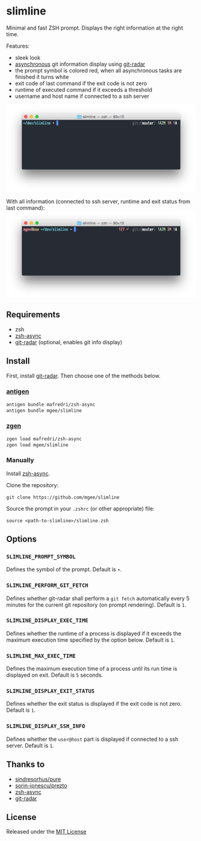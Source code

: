 # slimline

Minimal and fast ZSH prompt. Displays the right information at the right time.

Features:
- sleek look
- [asynchronous](https://github.com/mafredri/zsh-async) git information display using [git-radar](https://github.com/michaeldfallen/git-radar)
- the prompt symbol is colored red, when all asynchronous tasks are finished it turns white
- exit code of last command if the exit code is not zero
- runtime of executed command if it exceeds a threshold
- username and host name if connected to a ssh server

![](screenshot.png)

With all information (connected to ssh server, runtime and exit status from last command):
![](screenshot_full.png)

## Requirements

* zsh
* [zsh-async](https://github.com/mafredri/zsh-async)
* [git-radar](https://github.com/michaeldfallen/git-radar) (optional, enables git info display)

## Install

First, install [git-radar](https://github.com/michaeldfallen/git-radar).
Then choose one of the methods below.

### [antigen](https://github.com/zsh-users/antigen)

```
antigen bundle mafredri/zsh-async
antigen bundle mgee/slimline
```

### [zgen](https://github.com/tarjoilija/zgen)

```
zgen load mafredri/zsh-async
zgen load mgee/slimline
```

### Manually

Install [zsh-async](https://github.com/mafredri/zsh-async).

Clone the repository:

```git clone https://github.com/mgee/slimline```

Source the prompt in your `.zshrc` (or other appropriate) file:

```source <path-to-slimline>/slimline.zsh```

## Options

### `SLIMLINE_PROMPT_SYMBOL`

Defines the symbol of the prompt. Default is `∙`.

### `SLIMLINE_PERFORM_GIT_FETCH`

Defines whether git-radar shall perform a `git fetch` automatically every 5 minutes for the current git repository (on prompt rendering). Default is `1`.

### `SLIMLINE_DISPLAY_EXEC_TIME`

Defines whether the runtime of a process is displayed if it exceeds the maximum execution time specified by the option below. Default is `1`.

### `SLIMLINE_MAX_EXEC_TIME`

Defines the maximum execution time of a process until its run time is displayed on exit. Default is `5` seconds.

### `SLIMLINE_DISPLAY_EXIT_STATUS`

Defines whether the exit status is displayed if the exit code is not zero. Default is `1`.

### `SLIMLINE_DISPLAY_SSH_INFO`

Defines whether the `user@host` part is displayed if connected to a ssh server. Default is `1`.

## Thanks to

- [sindresorhus/pure](https://github.com/sindresorhus/pure)
- [sorin-ionescu/prezto](https://github.com/sorin-ionescu/prezto.git)
- [zsh-async](https://github.com/mafredri/zsh-async)
- [git-radar](https://github.com/michaeldfallen/git-radar)

## License

Released under the [MIT License](LICENSE)

